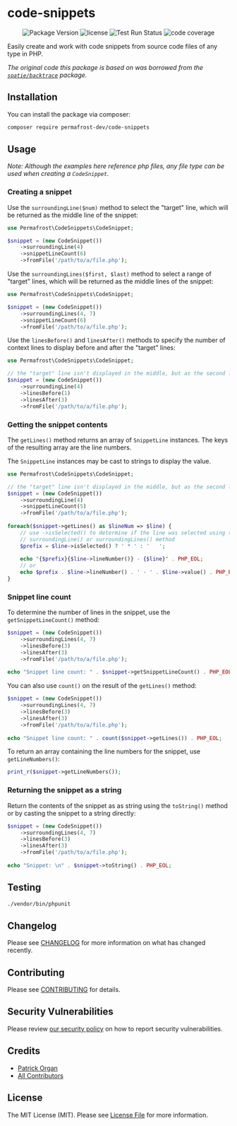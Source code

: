 # code-snippets

<p align="center">
    <img src="https://img.shields.io/github/v/release/permafrost-dev/code-snippets.svg?sort=semver&logo=github" alt="Package Version">
    <img src="https://img.shields.io/github/license/permafrost-dev/code-snippets.svg?logo=opensourceinitiative&" alt="license">
    <img src="https://github.com/permafrost-dev/code-snippets/actions/workflows/run-tests.yml/badge.svg?branch=main&" alt="Test Run Status">
    <img src="https://codecov.io/gh/permafrost-dev/code-snippets/branch/main/graph/badge.svg" alt="code coverage">
</p>

Easily create and work with code snippets from source code files of any type in PHP.

_The original code this package is based on was borrowed from the [`spatie/backtrace`](https://github.com/spatie/backtrace) package._

## Installation

You can install the package via composer:

```bash
composer require permafrost-dev/code-snippets
```

## Usage

_Note: Although the examples here reference php files, any file type can be used when creating a `CodeSnippet`._

### Creating a snippet

Use the `surroundingLine($num)` method to select the "target" line, which will be returned as the middle line of the snippet:

```php
use Permafrost\CodeSnippets\CodeSnippet;

$snippet = (new CodeSnippet())
    ->surroundingLine(4)
    ->snippetLineCount(6)
    ->fromFile('/path/to/a/file.php');
```

Use the `surroundingLines($first, $last)` method to select a range of "target" lines, which will be returned as the middle lines of the snippet:

```php
use Permafrost\CodeSnippets\CodeSnippet;

$snippet = (new CodeSnippet())
    ->surroundingLines(4, 7)
    ->snippetLineCount(6)
    ->fromFile('/path/to/a/file.php');
```

Use the `linesBefore()` and `linesAfter()` methods to specify the number of context lines to display before and after the "target" lines:

```php
use Permafrost\CodeSnippets\CodeSnippet;

// the "target" line isn't displayed in the middle, but as the second line
$snippet = (new CodeSnippet())
    ->surroundingLine(4)
    ->linesBefore(1)
    ->linesAfter(3)
    ->fromFile('/path/to/a/file.php');
```
### Getting the snippet contents

The `getLines()` method returns an array of `SnippetLine` instances.  The keys of the resulting array are the line numbers.

The `SnippetLine` instances may be cast to strings to display the value.

```php
use Permafrost\CodeSnippets\CodeSnippet;

// the "target" line isn't displayed in the middle, but as the second line
$snippet = (new CodeSnippet())
    ->surroundingLine(4)
    ->snippetLineCount(5)
    ->fromFile('/path/to/a/file.php');
    
foreach($snippet->getLines() as $lineNum => $line) {
    // use ->isSelected() to determine if the line was selected using the
    // surroundingLine() or surroundingLines() method
    $prefix = $line->isSelected() ? ' * ' : '   ';
    
    echo "{$prefix}{$line->lineNumber()} - {$line}" . PHP_EOL;
    // or
    echo $prefix . $line->lineNumber() . ' - ' . $line->value() . PHP_EOL;
}
```

### Snippet line count

To determine the number of lines in the snippet, use the `getSnippetLineCount()` method:

```php
$snippet = (new CodeSnippet())
    ->surroundingLines(4, 7)
    ->linesBefore(3)
    ->linesAfter(3)
    ->fromFile('/path/to/a/file.php');
    
echo "Snippet line count: " . $snippet->getSnippetLineCount() . PHP_EOL;
```

You can also use `count()` on the result of the `getLines()` method:

```php
$snippet = (new CodeSnippet())
    ->surroundingLines(4, 7)
    ->linesBefore(3)
    ->linesAfter(3)
    ->fromFile('/path/to/a/file.php');
    
echo "Snippet line count: " . count($snippet->getLines()) . PHP_EOL;
```

To return an array containing the line numbers for the snippet, use `getLineNumbers()`:

```php
print_r($snippet->getLineNumbers());
```

### Returning the snippet as a string

Return the contents of the snippet as as string using the `toString()` method or by casting the snippet to a string directly:

```php
$snippet = (new CodeSnippet())
    ->surroundingLines(4, 7)
    ->linesBefore(3)
    ->linesAfter(3)
    ->fromFile('/path/to/a/file.php');
    
echo "Snippet: \n" . $snippet->toString() . PHP_EOL;
```

## Testing

```bash
./vendor/bin/phpunit
```

## Changelog

Please see [CHANGELOG](CHANGELOG.md) for more information on what has changed recently.

## Contributing

Please see [CONTRIBUTING](.github/CONTRIBUTING.md) for details.

## Security Vulnerabilities

Please review [our security policy](../../security/policy) on how to report security vulnerabilities.

## Credits

- [Patrick Organ](https://github.com/patinthehat)
- [All Contributors](../../contributors)

## License

The MIT License (MIT). Please see [License File](LICENSE.md) for more information.
